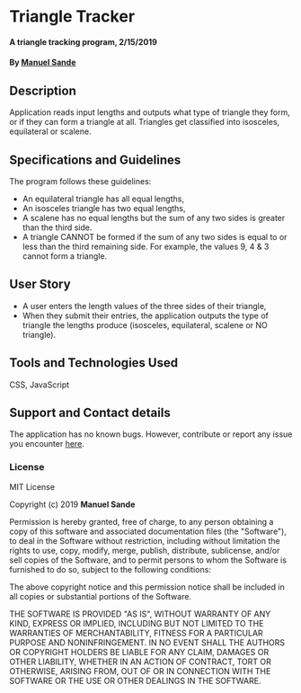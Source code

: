# Triangle Tracker

#### A triangle tracking program, 2/15/2019
#### By **[Manuel Sande](https://github.com/msanden)**

## Description
Application reads input lengths and outputs what type of triangle they form, or if they can form a triangle at all. Triangles get classified into isosceles, equilateral or scalene.

## Specifications and Guidelines
The program follows these guidelines:
* An equilateral triangle has all equal lengths,
* An isosceles triangle has two equal lengths,
* A scalene has no equal lengths but the sum of any
two sides is greater than the third side.
* A triangle CANNOT be formed if the sum of any two sides is equal to or
less than the third remaining side. For example, the values 9, 4 & 3 cannot form a triangle.

## User Story
* A user enters the length values of the three sides of their triangle,
* When they submit their entries, the application outputs the type of triangle
the lengths produce (isosceles, equilateral, scalene or NO triangle).

## Tools and Technologies Used
CSS, JavaScript

## Support and Contact details
The application has no known bugs. However, contribute or report any issue you encounter [here](https://github.com/msanden/Triangle-Tracker/issues/new).

### License
MIT License

Copyright (c) 2019 **Manuel Sande**

Permission is hereby granted, free of charge, to any person obtaining a copy
of this software and associated documentation files (the "Software"), to deal
in the Software without restriction, including without limitation the rights
to use, copy, modify, merge, publish, distribute, sublicense, and/or sell
copies of the Software, and to permit persons to whom the Software is
furnished to do so, subject to the following conditions:

The above copyright notice and this permission notice shall be included in all
copies or substantial portions of the Software.

THE SOFTWARE IS PROVIDED "AS IS", WITHOUT WARRANTY OF ANY KIND, EXPRESS OR
IMPLIED, INCLUDING BUT NOT LIMITED TO THE WARRANTIES OF MERCHANTABILITY,
FITNESS FOR A PARTICULAR PURPOSE AND NONINFRINGEMENT. IN NO EVENT SHALL THE
AUTHORS OR COPYRIGHT HOLDERS BE LIABLE FOR ANY CLAIM, DAMAGES OR OTHER
LIABILITY, WHETHER IN AN ACTION OF CONTRACT, TORT OR OTHERWISE, ARISING FROM,
OUT OF OR IN CONNECTION WITH THE SOFTWARE OR THE USE OR OTHER DEALINGS IN THE
SOFTWARE.
